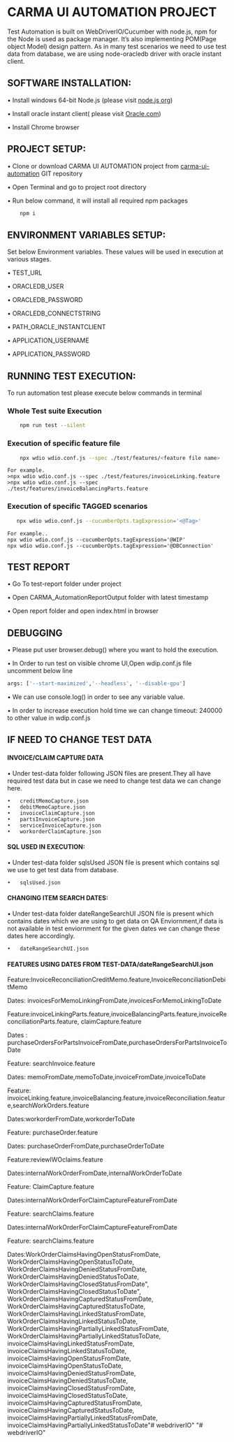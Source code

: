 # CARMA UI AUTOMATION PROJECT

Test Automation is built on WebDriverIO/Cucumber with node.js, npm for the Node is used as package manager. It’s also implementing POM(Page object Model) design pattern. As in many test scenarios we need to use test data from database, we are using node-oracledb driver with oracle instant client.

## SOFTWARE INSTALLATION:
•	Install windows 64-bit Node.js (please visit [node.js org](https://nodejs.org/en/download/))

•	Install oracle instant client( please visit [Oracle.com](https://www.oracle.com/in/database/technologies/instant-client/winx64-64-downloads.html))

•	Install Chrome browser

## PROJECT SETUP:
•	Clone or download CARMA UI AUTOMATION project from [carma-ui-automation](https://stash.netjets.com/projects/AIRC/repos/carma-ui-automation/browse) GIT repository
     
•	Open Terminal and go to project root directory

•	Run below command, it will install all required npm packages
```bash
    npm i
```


## ENVIRONMENT VARIABLES SETUP: 

Set below Environment variables. These values will be used in execution at various stages.

•	TEST_URL

•	ORACLEDB_USER

•	ORACLEDB_PASSWORD

•	ORACLEDB_CONNECTSTRING

•	PATH_ORACLE_INSTANTCLIENT

•	APPLICATION_USERNAME

•	APPLICATION_PASSWORD


## RUNNING TEST EXECUTION:

To run automation test please execute below commands in terminal

###	Whole Test suite Execution
```bash
    npm run test --silent
```
###	Execution of specific feature file
```bash
	npx wdio wdio.conf.js --spec ./test/features/<feature file name>
```
    For example.
    >npx wdio wdio.conf.js --spec ./test/features/invoiceLinking.feature
    >npx wdio wdio.conf.js --spec ./test/features/invoiceBalancingParts.feature
   
    

###	Execution of specific TAGGED scenarios
 ```bash
	npx wdio wdio.conf.js --cucumberOpts.tagExpression='<@Tag>'
```
    For example..	
    npx wdio wdio.conf.js --cucumberOpts.tagExpression='@WIP'
    npx wdio wdio.conf.js --cucumberOpts.tagExpression='@DBConnection'



## TEST REPORT
•  Go To test-report folder under project

•  Open CARMA_AutomationReportOutput folder with latest timestamp

•  Open report folder and open index.html in browser

## DEBUGGING
•  Please put user browser.debug() where you want to hold the execution.

•  In Order to run test on visible chrome UI,Open wdip.conf.js file uncomment  below line
 ```bash
args: ['--start-maximized','--headless', '--disable-gpu']
```
•  We can use console.log() in order to see any variable value.

•  In order to increase execution hold time we can change timeout: 240000 to other value in wdip.conf.js

## IF NEED TO CHANGE TEST DATA
#### INVOICE/CLAIM CAPTURE DATA
•	Under test-data folder following JSON files are present.They all have required test data but in  case we need to change test data we can change here.

    •   creditMemoCapture.json
	•   debitMemoCapture.json
    •   invoiceClaimCapture.json
    •   partsInvoiceCapture.json
    •   serviceInvoiceCapture.json
    •   workorderClaimCapture.json  

#### SQL USED IN EXECUTION:
•	Under test-data folder sqlsUsed JSON file is present which contains sql we use to get test data from database.

    •   sqlsUsed.json

    
#### CHANGING ITEM SEARCH DATES:
•	Under test-data folder dateRangeSearchUI JSON file is present which contains dates which we are using to get data on QA Enviornment,if data is not available in test enviornment for the given dates we can change these dates here accordingly.

    •   dateRangeSearchUI.json

#### FEATURES USING DATES FROM TEST-DATA/dateRangeSearchUI.json

Feature:InvoiceReconciliationCreditMemo.feature,InvoiceReconciliationDebitMemo

Dates: invoicesForMemoLinkingFromDate,invoicesForMemoLinkingToDate

Feature:invoiceLinkingParts.feature,invoiceBalancingParts.feature,invoiceReconciliationParts.feature, claimCapture.feature

Dates : purchaseOrdersForPartsInvoiceFromDate,purchaseOrdersForPartsInvoiceToDate

Feature: searchInvoice.feature

Dates: memoFromDate,memoToDate,invoiceFromDate,invoiceToDate

Feature: invoiceLinking.feature,invoiceBalancing.feature,invoiceReconciliation.feature,searchWorkOrders.feature

Dates:workorderFromDate,workorderToDate

Feature: purchaseOrder.feature

Dates: purchaseOrderFromDate,purchaseOrderToDate

Feature:reviewIWOclaims.feature

Dates:internalWorkOrderFromDate,internalWorkOrderToDate

Feature:  ClaimCapture.feature

Dates:internalWorkOrderForClaimCaptureFeatureFromDate

Feature:  searchClaims.feature

Dates:internalWorkOrderForClaimCaptureFeatureFromDate

Feature: searchClaims.feature

Dates:WorkOrderClaimsHavingOpenStatusFromDate,
	WorkOrderClaimsHavingOpenStatusToDate,
	WorkOrderClaimsHavingDeniedStatusFromDate,
	WorkOrderClaimsHavingDeniedStatusToDate,
	WorkOrderClaimsHavingClosedStatusFromDate",
	WorkOrderClaimsHavingClosedStatusToDate",
	WorkOrderClaimsHavingCapturedStatusFromDate,
	WorkOrderClaimsHavingCapturedStatusToDate,
	WorkOrderClaimsHavingLinkedStatusFromDate,
	WorkOrderClaimsHavingLinkedStatusToDate,
	WorkOrderClaimsHavingPartiallyLinkedStatusFromDate,
	WorkOrderClaimsHavingPartiallyLinkedStatusToDate,
	invoiceClaimsHavingLinkedStatusFromDate,
	invoiceClaimsHavingLinkedStatusToDate,
	invoiceClaimsHavingOpenStatusFromDate,
	invoiceClaimsHavingOpenStatusToDate,
	invoiceClaimsHavingDeniedStatusFromDate,
	invoiceClaimsHavingDeniedStatusToDate,
	invoiceClaimsHavingClosedStatusFromDate,
	invoiceClaimsHavingClosedStatusToDate,
	invoiceClaimsHavingCapturedStatusFromDate,
	invoiceClaimsHavingCapturedStatusToDate,
	invoiceClaimsHavingPartiallyLinkedStatusFromDate,
	invoiceClaimsHavingPartiallyLinkedStatusToDate"# webdriverIO" 
"# webdriverIO" 

